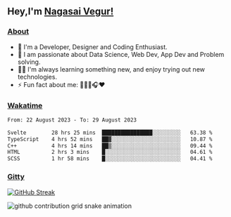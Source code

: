 ## Hey,I'm [Nagasai Vegur!](https://nsvegur.vercel.app/)

### [About](https://nsvegur.me/)

- 🔭 I'm a Developer, Designer and Coding Enthusiast.
- 🎲 I am passionate about Data Science, Web Dev, App Dev and Problem solving. 
- 👨‍💻 I'm always learning something new, and enjoy trying out new technologies.
- ⚡ Fun fact about me: 👨🏻‍💻🎧♥️

### [Wakatime](https://wakatime.com/@NSVegur)

<!--START_SECTION:waka-->

```txt
From: 22 August 2023 - To: 29 August 2023

Svelte        28 hrs 25 mins  ████████████████░░░░░░░░░   63.38 %
TypeScript    4 hrs 52 mins   ██▓░░░░░░░░░░░░░░░░░░░░░░   10.87 %
C++           4 hrs 14 mins   ██▒░░░░░░░░░░░░░░░░░░░░░░   09.44 %
HTML          2 hrs 3 mins    █░░░░░░░░░░░░░░░░░░░░░░░░   04.61 %
SCSS          1 hr 58 mins    █░░░░░░░░░░░░░░░░░░░░░░░░   04.41 %
```

<!--END_SECTION:waka-->

### [Gitty](https://github.com/NSVEGUR?tab=repositories)

[![GitHub Streak](https://github-readme-streak-stats.herokuapp.com?user=NSVEGUR&theme=dark&hide_border=true&date_format=M%20j%5B%2C%20Y%5D&ring=57A6FF&fire=57A6FF&currStreakLabel=57A6FF&background=0F1017)]('https://github.com/NSVEGUR')

![github contribution grid snake animation](https://raw.githubusercontent.com/NSVEGUR/NSVEGUR/output/github-contribution-grid-snake.svg)
